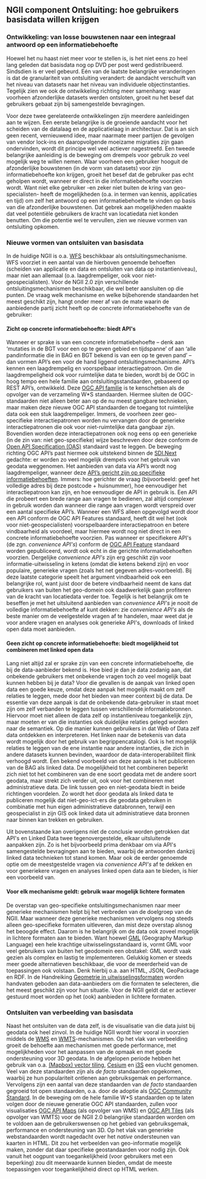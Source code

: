 ## NGII component Ontsluiting: hoe gebruikers basisdata willen krijgen

### Ontwikkeling: van losse bouwstenen naar een integraal antwoord op een informatiebehoefte
Hoewel het nu haast niet meer voor te stellen is, is het niet eens zo heel lang geleden dat basisdata nog op DVD per post werd gedistribueerd. Sindsdien is er veel gebeurd. Eén van de laatste belangrijke veranderingen is dat de granulariteit van ontsluiting verandert: de aandacht verschuift van het niveau van datasets naar het niveau van individuele objectinstanties. Tegelijk zien we ook de ontwikkeling richting meer samenhang: waar voorheen afzonderlijke datasets werden ontsloten, groeit nu het besef dat gebruikers gebaat zijn bij samengestelde bevragingen. 

Voor deze twee gerelateerde ontwikkelingen zijn meerdere aanleidingen aan te wijzen. Een eerste belangrijke is de groeiende aandacht voor het scheiden van de datalaag en de applicatielaag in architectuur. Dat is an sich geen recent, vernieuwend idee, maar naarmate meer partijen de gevolgen van vendor lock-ins en daaropvolgende moeizame migraties zijn gaan ondervinden, wordt dit principe wel veel actiever nagestreefd. Een tweede belangrijke aanleiding is de beweging om drempels voor gebruik zo veel mogelijk weg te willen nemen. Waar voorheen een gebruiker hooguit de afzonderlijke bouwstenen (in de vorm van datasets) voor zijn informatiebehoefte kon krijgen, groeit het besef dat de gebruiker pas echt geholpen wordt, wanneer er direct in die informatiebehoefte voorzien wordt. Want niet elke gebruiker -en zeker niet buiten de kring van geo-specialisten- heeft de mogelijkheden (o.a. in termen van kennis, applicaties en tijd) om zelf het antwoord op een informatiebehoefte te vinden op basis van die afzonderlijke bouwstenen. Dat gebrek aan mogelijkheden maakte dat veel potentiële gebruikers de kracht van locatiedata niet konden benutten. Om die potentie wel te vervullen, zien we nieuwe vormen van ontsluiting opkomen.

### Nieuwe vormen van ontsluiten van basisdata
In de huidige NGII is o.a. [WFS](https://www.ogc.org/standards/wfs) beschikbaar als ontsluitingsmechanisme. WFS voorziet in een aantal van de hierboven genoemde behoeften (scheiden van applicatie en data en ontsluiten van data op instantieniveau), maar niet aan allemaal (o.a. laagdrempeliger, ook voor niet-geospecialisten). Voor de NGII 2.0 zijn verschillende ontsluitingsmechanismen beschikbaar, die wel beter aansluiten op die punten. De vraag welk mechanisme en welke bijbehorende standaarden het meest geschikt zijn, hangt onder meer af van de mate waarin de aanbiedende partij zicht heeft op de concrete informatiebehoefte van de gebruiker:

#### Zicht op concrete informatiebehoefte: biedt API's
Wanneer er sprake is van een concrete informatiebehoefte – denk aan ‘mutaties in de BGT voor een op te geven gebied en tijdspanne’ of aan ‘alle pandinformatie die in BAG en BGT bekend is van een op te geven pand’ – dan vormen API’s een voor de hand liggend ontsluitingsmechanisme. API’s kennen een laagdrempelig en voorspelbaar interactiepatroon. Om die laagdrempeligheid ook voor ruimtelijke data te bieden, wordt bij de OGC in hoog tempo een hele familie aan ontsluitingsstandaarden, gebaseerd op REST API’s, ontwikkeld. Deze [OGC API familie](https://ogcapi.ogc.org/#standards) is te kenschetsen als de opvolger van de verzameling W\*S standaarden. Hiermee sluiten de OGC-standaarden niet alleen beter aan op de nu meest gangbare technieken, maar maken deze nieuwe OGC API standaarden de toegang tot ruimtelijke data ook een stuk laagdrempeliger. Immers, de voorheen zeer geo-specifieke interactiepatronen worden nu vervangen door de generieke interactiepatronen die ook voor niet-ruimtelijke data gangbaar zijn. Bovendien worden deze interactiepatronen ook nog eens op een generieke (in de zin van: niet geo-specifieke) wijze beschreven door deze conform de [Open API Specification (OAS)](https://swagger.io/specification/) standaard vast te leggen. De beweging richting OGC API’s past hiermee ook uitstekend binnen de [SDI.Next](https://www.geonovum.nl/themas/sdinext-een-data-infrastructuur-waarop-je-kan-bouwen) gedachte: er worden zo veel mogelijk drempels voor het gebruik van geodata weggenomen. 
Het aanbieden van data via API’s wordt nog laagdrempeliger, wanneer deze [API’s gericht zijn op specifieke informatiebehoeften](https://docs.geostandaarden.nl/api/def-hr-API-Strategie-20200204/#aanbeveling-2-analyseer-welke-api-s-je-aan-moet-bieden-welke-informatievragen-wil-je-beantwoorden). Immers: hoe gerichter de vraag (bijvoorbeeld: geef het volledige adres bij deze postcode + huisnummer), hoe eenvoudiger het interactiepatroon kan zijn, en hoe eenvoudiger de API in gebruik is. Een API die probeert een brede range aan vragen te bedienen, zal altijd complexer in gebruik worden dan wanneer die range aan vragen wordt verspreid over een aantal specifieke API’s. Wanneer een WFS alleen opgevolgd wordt door een API conform de OGC API Features standaard, heeft dit wel het (ook voor niet-geospecialisten) voorspelbaardere interactiepatroon en betere vindbaarheid als voordeel, maar hiermee wordt nog niet direct in een concrete informatiebehoefte voorzien. Pas wanneer er specifiekere API's (de zgn. *convenience API's*) conform de [OGC API Feature](https://ogcapi.ogc.org/features/overview.html) standaard worden gepubliceerd, wordt ook echt in die gerichte informatiebehoeften voorzien. Dergelijke *convenience API's* zijn erg geschikt zijn voor informatie-uitwisseling in ketens (omdat die ketens bekend zijn) en voor populaire, generieke vragen (zoals het net gegeven adres-voorbeeld). Bij deze laatste categorie speelt het argument vindbaarheid ook een belangrijke rol, want juist door de betere vindbaarheid neemt de kans dat gebruikers van buiten het geo-domein ook daadwerkelijk gaan profiteren van de kracht van locatiedata verder toe. Tegelijk is het belangrijk om te beseffen je met het uitsluitend aanbieden van *convenience API's* je nooit de volledige informatiebehoefte af kunt dekken: zie *convenience API's* als de beste manier om de veelgestelde vragen af te handelen, maar weet dat je voor andere vragen en analyses ook generieke API's, downloads of linked open data moet aanbieden.

#### Geen zicht op concrete informatiebehoefte: biedt mogelijkheid tot combineren met linked open data
Lang niet altijd zal er sprake zijn van een concrete informatiebehoefte, die bij de data-aanbieder bekend is. Hoe bied je dan je data zodanig aan, dat onbekende gebruikers met onbekende vragen toch zo veel mogelijk baat kunnen hebben bij je data? Voor die gevallen is de aanpak van linked open data een goede keuze, omdat deze aanpak het mogelijk maakt om zelf relaties te leggen, mede door het bieden van meer context bij de data. De essentie van deze aanpak is dat de onbekende data-gebruiker in staat moet zijn om zelf verbanden te leggen tussen verschillende informatiebronnen. Hiervoor moet niet alleen de data zelf op instantieniveau toegankelijk zijn, maar moeten er van die instanties ook duidelijke relaties gelegd worden naar de semantiek. Op die manier kunnen gebruikers in dat Web of Data zelf data ontdekken en interpreteren. Het linken naar de betekenis van data wordt mogelijk door het gebruik van begrippencatalogi. Ook is het mogelijk relaties te leggen van de ene instantie naar andere instanties, die zich in andere datasets kunnen bevinden, waardoor de data-interoperabiliteit flink verhoogd wordt. Een bekend voorbeeld van deze aanpak is het publiceren van de BAG als linked data. De mogelijkheid tot het combineren beperkt zich niet tot het combineren van de ene soort geodata met de andere soort geodata, maar strekt zich verder uit, ook voor het combineren met administratieve data. De link tussen geo en niet-geodata biedt in beide richtingen voordelen. Zo wordt het door geodata als linked data te publiceren mogelijk dat niet-geo-ict-ers die geodata gebruiken in combinatie met hun eigen administratieve databronnen, terwijl een geospecialist in zijn GIS ook linked data uit administratieve data bronnen naar binnen kan trekken en gebruiken. 

Uit bovenstaande kan overigens niet de conclusie worden getrokken dat API's en Linked Data twee tegenovergestelde, elkaar uitsluitende aanpakken zijn. Zo is het bijvoorbeeld prima denkbaar om via API's samengestelde bevragingen aan te bieden, waarbij de antwoorden dankzij linked data technieken tot stand komen. Maar ook de eerder genoemde optie om de meestgestelde vragen via *convenience API's* af te dekken en voor generiekere vragen en analyses linked open data aan te bieden, is hier een voorbeeld van.

#### Voor elk mechanisme geldt: gebruik waar mogelijk lichtere formaten
De overstap van geo-specifieke ontsluitingsmechanismen naar meer generieke mechanismen helpt bij het verbreden van de doelgroep van de NGII. Maar wanneer deze generieke mechanismen vervolgens nog steeds alleen geo-specifieke formaten uitleveren, dan mist deze overstap alsnog het beoogde effect. Daarom is he belangrijk om de data ook zoveel mogelijk in lichtere formaten aan te bieden. Want hoewel [GML](https://portal.opengeospatial.org/files/?artifact_id=74183&version=2) (Geography Markup Language) een hele krachtige uitwisselingsstandaard is, vormt GML voor veel gebruikers van buiten het geodomein een obstakel: GML wordt vaak gezien als complex en lastig te implementeren. Gelukkig komen er steeds meer goede alternatieven beschikbaar, die voor de meerderheid van de toepassingen ook volstaan. Denk hierbij o.a. aan HTML, JSON, GeoPackage en RDF. In de Handreiking [Geometrie in uitwisselingsformaten](https://geonovum.github.io/geox/) worden handvaten geboden aan data-aanbieders om die formaten te selecteren, die het meest geschikt zijn voor hun situatie. Voor de NGII geldt dat er actiever gestuurd moet worden op het (ook) aanbieden in lichtere formaten.

### Ontsluiten van verbeelding van basisdata
Naast het ontsluiten van de data zelf, is de visualisatie van die data juist bij geodata ook heel zinvol. In de huidige NGII wordt hier vooral in voorzien middels de [WMS](https://www.ogc.org/standards/wms) en [WMTS](https://www.ogc.org/standards/wmts)-mechanismen. Op het vlak van verbeelding groeit de behoefte aan mechanismen met goede performance, met mogelijkheden voor het aanpassen van de opmaak en met goede ondersteuning voor 3D geodata. In de afgelopen periode hebben het gebruik van o.a. [(Mapbox) vector tiling](https://docs.mapbox.com/vector-tiles/specification/), [Cesium](https://cesium.com/) en [i3S](https://www.ogc.org/standards/i3s) een vlucht genomen. Veel van deze standaarden zijn als *de facto* standaarden opgekomen, waarbij ze hun populariteit ontlenen aan gebruiksgemak en performance. Vervolgens zijn een aantal van deze standaarden van *de facto* standaarden gegroeid tot open standaarden, o.a. door de adoptie als [OGC Community Standard](https://www.ogc.org/standards/community). In de beweging om de hele familie W\*S standaarden op te laten volgen door de nieuwe generatie OGC API standaarden, zullen voor visualisaties [OGC API Maps](https://ogcapi.ogc.org/maps/) (als opvolger van WMS) en [OGC API Tiles](https://ogcapi.ogc.org/tiles/) (als opvolger van WMTS) voor de NGII 2.0 belangrijke standaarden worden om te voldoen aan de gebruikerswensen op het gebied van gebruiksgemak, performance en ondersteuning van 3D. Op het vlak van generieke webstandaarden wordt nagedacht over het *native* ondersteunen van kaarten in HTML. Dit zou het verbeelden van geo-informatie mogelijk maken, zonder dat daar specifieke geostandaarden voor nodig zijn. Ook vanuit het oogpunt van toegankelijkheid (voor gebruikers met een beperking) zou dit meerwaarde kunnen bieden, omdat de meeste toepassingen voor toegankelijkheid direct op HTML werken.
